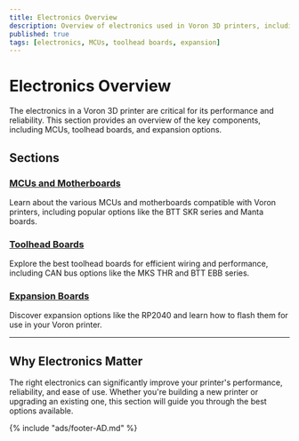 ```yaml
---
title: Electronics Overview
description: Overview of electronics used in Voron 3D printers, including MCUs, toolhead boards, and expansion options.
published: true
tags: [electronics, MCUs, toolhead boards, expansion]
---
```


# Electronics Overview

The electronics in a Voron 3D printer are critical for its performance and reliability. This section provides an overview of the key components, including MCUs, toolhead boards, and expansion options.

## Sections

### **[MCUs and Motherboards](./mcu/mcu.md)**
Learn about the various MCUs and motherboards compatible with Voron printers, including popular options like the BTT SKR series and Manta boards.

### **[Toolhead Boards](./toolhead-boards/toolhead-boards.md)**
Explore the best toolhead boards for efficient wiring and performance, including CAN bus options like the MKS THR and BTT EBB series.

### **[Expansion Boards](./rp2040.md)**
Discover expansion options like the RP2040 and learn how to flash them for use in your Voron printer.

---

## Why Electronics Matter

The right electronics can significantly improve your printer's performance, reliability, and ease of use. Whether you're building a new printer or upgrading an existing one, this section will guide you through the best options available.

{% include "ads/footer-AD.md" %}
